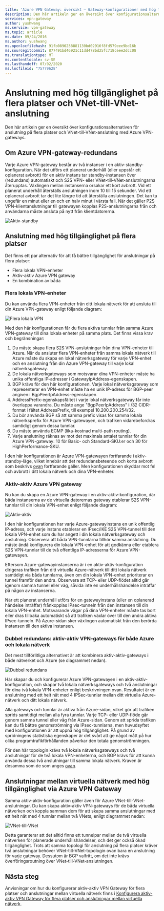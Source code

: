 ```yaml
---
title: 'Azure VPN Gateway: översikt – Gateway-konfigurationer med hög tillgänglighet'
description: Den här artikeln ger en översikt över konfigurationsalternativen för hög tillgänglighet med Azure VPN Gateway.
services: vpn-gateway
author: yushwang
ms.service: vpn-gateway
ms.topic: article
ms.date: 09/24/2016
ms.author: yushwang
ms.openlocfilehash: 91fb0896238881130bd02916f8fd579eee9bd16b
ms.sourcegitcommit: 877491bd46921c11dd478bd25fc718ceee2dcc08
ms.translationtype: MT
ms.contentlocale: sv-SE
ms.lasthandoff: 07/02/2020
ms.locfileid: "75779628"
---
```

# <a name="highly-available-cross-premises-and-vnet-to-vnet-connectivity"></a>Anslutning med hög tillgänglighet på flera platser och VNet-till-VNet-anslutning
Den här artikeln ger en översikt över konfigurationsalternativen för anslutning på flera platser och VNet-till-VNet-anslutning med Azure VPN-gateways.

## <a name="about-azure-vpn-gateway-redundancy"></a><a name = "activestandby"></a>Om Azure VPN-gateway-redundans
Varje Azure VPN-gateway består av två instanser i en aktiv-standby-konfiguration. När det utförs ett planerat underhåll (eller uppstår ett oplanerat avbrott) för en aktiv instans tar standby-instansen över (redundans) automatiskt och S2S VPN- eller VNet-till-VNet-anslutningarna återupptas. Växlingen mellan instanserna orsakar ett kort avbrott. Vid ett planerat underhåll återställs anslutningen inom 10 till 15 sekunder. Vid ett oplanerat avbrott tar det lite längre tid att återställa anslutningen. Det kan ta ungefär en minut eller en och en halv minut i värsta fall. När det gäller P2S VPN-klientanslutningar till gatewayen kopplas P2S-anslutningarna från och användarna måste ansluta på nytt från klientdatorerna.

![Aktiv-standby](./media/vpn-gateway-highlyavailable/active-standby.png)

## <a name="highly-available-cross-premises-connectivity"></a>Anslutning med hög tillgänglighet på flera platser
Det finns ett par alternativ för att få bättre tillgänglighet för anslutningar på flera platser:

* Flera lokala VPN-enheter
* Aktiv-aktiv Azure VPN gateway
* En kombination av båda

### <a name="multiple-on-premises-vpn-devices"></a><a name = "activeactiveonprem"></a>Flera lokala VPN-enheter
Du kan använda flera VPN-enheter från ditt lokala nätverk för att ansluta till din Azure VPN-gateway enligt följande diagram:

![Flera lokala VPN](./media/vpn-gateway-highlyavailable/multiple-onprem-vpns.png)

Med den här konfigurationen får du flera aktiva tunnlar från samma Azure VPN-gateway till dina lokala enheter på samma plats. Det finns vissa krav och begränsningar:

1. Du måste skapa flera S2S VPN-anslutningar från dina VPN-enheter till Azure. När du ansluter flera VPN-enheter från samma lokala nätverk till Azure måste du skapa en lokal nätverksgateway för varje VPN-enhet och en anslutning från din Azure VPN-gateway till varje lokal nätverksgateway.
2. De lokala nätverkgateways som motsvarar dina VPN-enheter måste ha unika offentliga IP-adresser i GatewayIpAddress-egenskapen.
3. BGP krävs för den här konfigurationen. Varje lokal nätverksgateway som representerar en VPN-enhet måste ha en unik IP-adress för BGP-peer angiven i BgpPeerIpAddress-egenskapen.
4. AddressPrefix-egenskapsfältet i varje lokal nätverksgateway får inte överlappa varandra. Du måste ange "BgpPeerIpAddress" i /32 CIDR-format i fältet AddressPrefix, till exempel 10.200.200.254/32.
5. Du bör använda BGP så att samma prefix visas för samma lokala nätverksprefix för Azure VPN-gatewayen, och trafiken vidarebefordras samtidigt genom dessa tunnlar.
6. Du måste använda ECMP (lika-kostnad multi-path routing).
7. Varje anslutning räknas av mot det maximala antalet tunnlar för din Azure VPN-gateway: 10 för Basic- och Standard-SKU:er och 30 för HighPerformance-SKU. 

I den här konfigurationen är Azure VPN-gatewayen fortfarande i aktiv-standby-läge, vilket innebär att det redundansbeteende och korta avbrott som beskrivs [ovan](#activestandby) fortfarande gäller. Men konfigurationen skyddar mot fel och avbrott i ditt lokala nätverk och dina VPN-enheter.

### <a name="active-active-azure-vpn-gateway"></a>Aktiv-aktiv Azure VPN gateway
Nu kan du skapa en Azure VPN-gateway i en aktiv-aktiv-konfiguration, där båda instanserna av de virtuella datorernas gateway etablerar S2S VPN-tunnlar till din lokala VPN-enhet enligt följande diagram:

![Aktiv-aktiv](./media/vpn-gateway-highlyavailable/active-active.png)

I den här konfigurationen har varje Azure-gatewayinstans en unik offentlig IP-adress, och varje instans etablerar en IPsec/IKE S2S VPN-tunnel till den lokala VPN-enhet som du har angett i din lokala nätverksgateway och anslutning. Observera att båda VPN-tunnlarna tillhör samma anslutning. Du måste ändå konfigurera din lokala VPN-enhet för att godkänna eller etablera S2S VPN-tunnlar till de två offentliga IP-adresserna för Azure VPN-gatewayen.

Eftersom Azure-gatewayinstanserna är i en aktiv-aktiv-konfiguration dirigeras trafiken från ditt virtuella Azure-nätverk till ditt lokala nätverk samtidigt via båda tunnlarna, även om din lokala VPN-enhet prioriterar en tunnel framför den andra. Observera att TCP- eller UDP-flödet alltid går igenom samma tunnel eller väg, såvida inte en underhållshändelse inträffar på någon av instanserna.

När ett planerat underhåll utförs för en gatewayinstans (eller en oplanerad händelse inträffar) frånkopplas IPsec-tunneln från den instansen till din lokala VPN-enhet. Motsvarande vägar på dina VPN-enheter måste tas bort eller dras tillbaka automatiskt så att trafiken växlar över till den andra aktiva IPsec-tunneln. På Azure-sidan sker växlingen automatiskt från den berörda instansen till den aktiva instansen.

### <a name="dual-redundancy-active-active-vpn-gateways-for-both-azure-and-on-premises-networks"></a>Dubbel redundans: aktiv-aktiv VPN-gateways för både Azure och lokala nätverk
Det mest tillförlitliga alternativet är att kombinera aktiv-aktiv-gateways i både nätverket och Azure (se diagrammet nedan).

![Dubbel redundans](./media/vpn-gateway-highlyavailable/dual-redundancy.png)

Här skapar du och konfigurerar Azure VPN-gatewayen i en aktiv-aktiv-konfiguration, och skapar två lokala nätverksgateways och två anslutningar för dina två lokala VPN-enheter enligt beskrivningen ovan. Resultatet är en anslutning med ett helt nät med 4 IPSec-tunnlar mellan ditt virtuella Azure-nätverk och ditt lokala nätverk.

Alla gateways och tunnlar är aktiva från Azure-sidan, vilket gör att trafiken sprids samtidigt mellan alla fyra tunnlar. Varje TCP- eller UDP-flöde går genom samma tunnel eller väg från Azure-sidan. Genom att sprida trafiken kan du få bättre genomströmning via IPsec-tunnlarna, men huvudsyftet med konfigurationen är att uppnå hög tillgänglighet. På grund av spridningens statistiska egenskaper är det svårt att ge något mått på hur olika programtrafikförhållanden påverkar den totala genomströmningen.

För den här topologin krävs två lokala nätverksgateways och två anslutningar för de två lokala VPN-enheterna, och BGP krävs för att kunna använda dessa två anslutningar till samma lokala nätverk. Kraven är desamma som de som anges [ovan](#activeactiveonprem). 

## <a name="highly-available-vnet-to-vnet-connectivity-through-azure-vpn-gateways"></a>Anslutningar mellan virtuella nätverk med hög tillgänglighet via Azure VPN Gateway
Samma aktiv-aktiv-konfiguration gäller även för Azure VNet-till-VNet-anslutningar. Du kan skapa aktiv-aktiv VPN-gateways för de båda virtuella nätverken och koppla samman dem för att skapa samma anslutningar med ett helt nät med 4 tunnlar mellan två VNets, enligt diagrammet nedan:

![VNet-till-VNet](./media/vpn-gateway-highlyavailable/vnet-to-vnet.png)

Detta garanterar att det alltid finns ett tunnelpar mellan de två virtuella nätverken för planerade underhållshändelser, och det ger också ökad tillgänglighet. Trots att samma topologi för anslutning på flera platser kräver två anslutningar behöver VNet-till-VNet-topologin ovan bara en anslutning för varje gateway. Dessutom är BGP valfritt, om det inte krävs överföringsroutning över VNet-till-VNet-anslutningen.

## <a name="next-steps"></a>Nästa steg
Anvisningar om hur du konfigurerar aktiv-aktiv VPN Gateway för flera platser och anslutningar mellan virtuella nätverk finns i [Konfigurera aktiv-aktiv VPN Gateway för flera platser och anslutningar mellan virtuella nätverk](vpn-gateway-activeactive-rm-powershell.md).

